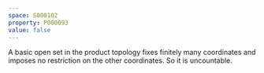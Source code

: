 ```yaml
---
space: S000102
property: P000093
value: false
---
```


A basic open set in the product topology fixes finitely many coordinates
and imposes no restriction on the other coordinates.  So it is uncountable.

